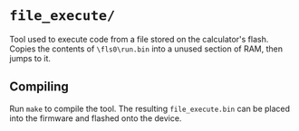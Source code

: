 # `file_execute/`
Tool used to execute code from a file stored on the calculator's flash. Copies the contents of `\fls0\run.bin` into a unused section of RAM, then jumps to it.

## Compiling
Run `make` to compile the tool. The resulting `file_execute.bin` can be placed into the firmware and flashed onto the device.
